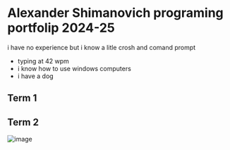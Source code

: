 # Alexander Shimanovich programing portfolip 2024-25 
i have no experience but i know a litle crosh and comand prompt 
* typing at 42 wpm
* i know how to use windows computers
* i have a dog  

## Term 1

## Term 2 
![image](https://github.com/user-attachments/assets/ea375544-e7ab-4221-babc-4670b047834f)

